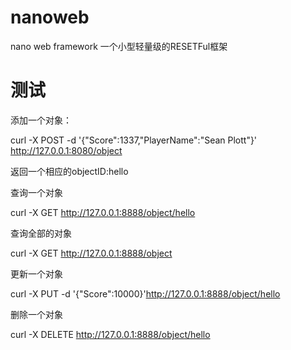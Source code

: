 # nanoweb
nano web framework
一个小型轻量级的RESETFul框架
# 测试
添加一个对象：

curl -X POST -d '{"Score":1337,"PlayerName":"Sean Plott"}' http://127.0.0.1:8080/object

返回一个相应的objectID:hello

查询一个对象

curl -X GET http://127.0.0.1:8888/object/hello

查询全部的对象

curl -X GET http://127.0.0.1:8888/object

更新一个对象

curl -X PUT -d '{"Score":10000}'http://127.0.0.1:8888/object/hello

删除一个对象

curl -X DELETE http://127.0.0.1:8888/object/hello

